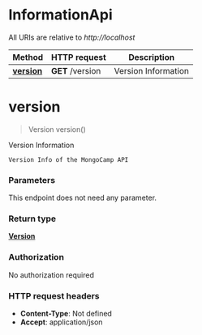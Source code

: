 # InformationApi

All URIs are relative to *http://localhost*

Method | HTTP request | Description
------------- | ------------- | -------------
[**version**](InformationApi.md#version) | **GET** /version | Version Information


<a name="version"></a>
# **version**
> Version version()

Version Information

    Version Info of the MongoCamp API

### Parameters
This endpoint does not need any parameter.

### Return type

[**Version**](../Models/Version.md)

### Authorization

No authorization required

### HTTP request headers

- **Content-Type**: Not defined
- **Accept**: application/json


